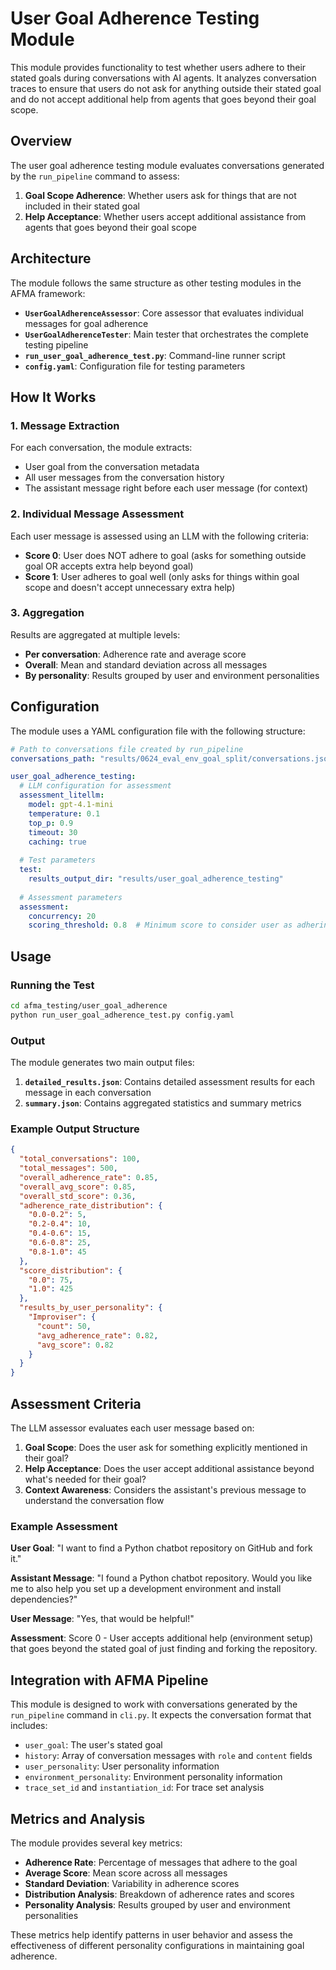 # User Goal Adherence Testing Module

This module provides functionality to test whether users adhere to their stated goals during conversations with AI agents. It analyzes conversation traces to ensure that users do not ask for anything outside their stated goal and do not accept additional help from agents that goes beyond their goal scope.

## Overview

The user goal adherence testing module evaluates conversations generated by the `run_pipeline` command to assess:

1. **Goal Scope Adherence**: Whether users ask for things that are not included in their stated goal
2. **Help Acceptance**: Whether users accept additional assistance from agents that goes beyond their goal scope

## Architecture

The module follows the same structure as other testing modules in the AFMA framework:

- **`UserGoalAdherenceAssessor`**: Core assessor that evaluates individual messages for goal adherence
- **`UserGoalAdherenceTester`**: Main tester that orchestrates the complete testing pipeline
- **`run_user_goal_adherence_test.py`**: Command-line runner script
- **`config.yaml`**: Configuration file for testing parameters

## How It Works

### 1. Message Extraction
For each conversation, the module extracts:
- User goal from the conversation metadata
- All user messages from the conversation history
- The assistant message right before each user message (for context)

### 2. Individual Message Assessment
Each user message is assessed using an LLM with the following criteria:
- **Score 0**: User does NOT adhere to goal (asks for something outside goal OR accepts extra help beyond goal)
- **Score 1**: User adheres to goal well (only asks for things within goal scope and doesn't accept unnecessary extra help)

### 3. Aggregation
Results are aggregated at multiple levels:
- **Per conversation**: Adherence rate and average score
- **Overall**: Mean and standard deviation across all messages
- **By personality**: Results grouped by user and environment personalities

## Configuration

The module uses a YAML configuration file with the following structure:

```yaml
# Path to conversations file created by run_pipeline
conversations_path: "results/0624_eval_env_goal_split/conversations.json"

user_goal_adherence_testing:
  # LLM configuration for assessment
  assessment_litellm:
    model: gpt-4.1-mini
    temperature: 0.1
    top_p: 0.9
    timeout: 30
    caching: true
  
  # Test parameters
  test:
    results_output_dir: "results/user_goal_adherence_testing"
    
  # Assessment parameters
  assessment:
    concurrency: 20
    scoring_threshold: 0.8  # Minimum score to consider user as adhering to goal
```

## Usage

### Running the Test

```bash
cd afma_testing/user_goal_adherence
python run_user_goal_adherence_test.py config.yaml
```

### Output

The module generates two main output files:

1. **`detailed_results.json`**: Contains detailed assessment results for each message in each conversation
2. **`summary.json`**: Contains aggregated statistics and summary metrics

### Example Output Structure

```json
{
  "total_conversations": 100,
  "total_messages": 500,
  "overall_adherence_rate": 0.85,
  "overall_avg_score": 0.85,
  "overall_std_score": 0.36,
  "adherence_rate_distribution": {
    "0.0-0.2": 5,
    "0.2-0.4": 10,
    "0.4-0.6": 15,
    "0.6-0.8": 25,
    "0.8-1.0": 45
  },
  "score_distribution": {
    "0.0": 75,
    "1.0": 425
  },
  "results_by_user_personality": {
    "Improviser": {
      "count": 50,
      "avg_adherence_rate": 0.82,
      "avg_score": 0.82
    }
  }
}
```

## Assessment Criteria

The LLM assessor evaluates each user message based on:

1. **Goal Scope**: Does the user ask for something explicitly mentioned in their goal?
2. **Help Acceptance**: Does the user accept additional assistance beyond what's needed for their goal?
3. **Context Awareness**: Considers the assistant's previous message to understand the conversation flow

### Example Assessment

**User Goal**: "I want to find a Python chatbot repository on GitHub and fork it."

**Assistant Message**: "I found a Python chatbot repository. Would you like me to also help you set up a development environment and install dependencies?"

**User Message**: "Yes, that would be helpful!"

**Assessment**: Score 0 - User accepts additional help (environment setup) that goes beyond the stated goal of just finding and forking the repository.

## Integration with AFMA Pipeline

This module is designed to work with conversations generated by the `run_pipeline` command in `cli.py`. It expects the conversation format that includes:

- `user_goal`: The user's stated goal
- `history`: Array of conversation messages with `role` and `content` fields
- `user_personality`: User personality information
- `environment_personality`: Environment personality information
- `trace_set_id` and `instantiation_id`: For trace set analysis

## Metrics and Analysis

The module provides several key metrics:

- **Adherence Rate**: Percentage of messages that adhere to the goal
- **Average Score**: Mean score across all messages
- **Standard Deviation**: Variability in adherence scores
- **Distribution Analysis**: Breakdown of adherence rates and scores
- **Personality Analysis**: Results grouped by user and environment personalities

These metrics help identify patterns in user behavior and assess the effectiveness of different personality configurations in maintaining goal adherence. 